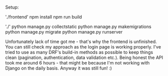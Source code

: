 Setup:

'./frontend'
npm install
npm run build

'./'
python manage.py collectstatic
python manage.py makemigrations
python manage.py migrate
python manage.py runserver

Unfortunately lack of time got me - that's why the frontend is unfinished. You can still check my approach as the login page is working properly.
I've tried to use as many DRF's build-in methods as possible to keep things clean (pagination, authentication, data validation etc.).
Being honest the API took me around 6 hours - that might be because I'm not working with Django on the daily basis. Anyway it was still fun! :)